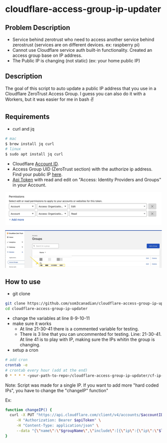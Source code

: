 # cloudflare-access-group-ip-updater

## Problem Description

- Service behind zerotrust who need to access another service behind zerostrust (services are on different devices. ex: raspberry pi)
- Cannot use Cloudflare service auth built-in functionality. Created an access group base on IP address.
- The Public IP is changing (not static) (ex: your home public IP)

## Description

The goal of this script to auto update a public IP address that you use in a Cloudflare ZeroTrust Access Group. I guess you can also do it with a Workers, but it was easier for me in bash ✌️

## Requirements

- curl and jq

```bash
# mac
$ brew install jq curl
# linux
$ sudo apt install jq curl
```

- Cloudflare [Account ID](https://developers.cloudflare.com/fundamentals/get-started/basic-tasks/find-account-and-zone-ids/).
- Access Group UID (ZeroTrust section) with the authorize ip address. Find your public IP [here](https://ipinfo.io/).
- [Api Token](https://developers.cloudflare.com/fundamentals/api/get-started/create-token/) with read and edit on "Access: Identity Providers and Groups" in your Account.

![Token permissions](./images/screenshot1.jpg)

![Access Group UID](./images/screenshot2.jpg)

## How to use

- git clone

```bash
git clone https://github.com/som3canadian/cloudflare-access-group-ip-updater.git
cd cloudflare-access-group-ip-updater
```

- change the variables at line 8-9-10-11
- make sure it works
  - At line 21-30-41 there is a commented variable for testing.
  - There is 3 line that you can uncommented for testing. Line: 21-30-41. At line 41 is to play with IP, making sure the IPs whitin the group is changing.
- setup a cron

```bash
# add cron
crontab -e
# crontab every hour (add at the end)
0 * * * * <your-path-to-repo>/cloudflare-access-group-ip-updater/cf-ip-updater.sh
```

Note: Script was made for a single IP. If you want to add more "hard coded IPs", you have to change the "changeIP" function"

Ex:

```bash
function changeIP() {
  curl -X PUT "https://api.cloudflare.com/client/v4/accounts/$accountID/access/groups/$groupUID" \
     -H "Authorization: Bearer $apiToken" \
     -H "Content-Type: application/json" \
     --data "{\"name\":\"$groupName\",\"include\":[{\"ip\":{\"ip\":\"$localIP/32\"}},{\"ip\":{\"ip\":\"<your-new-ip>/32\"}}],\"exclude\":[],\"require\":[]}"
}
```
